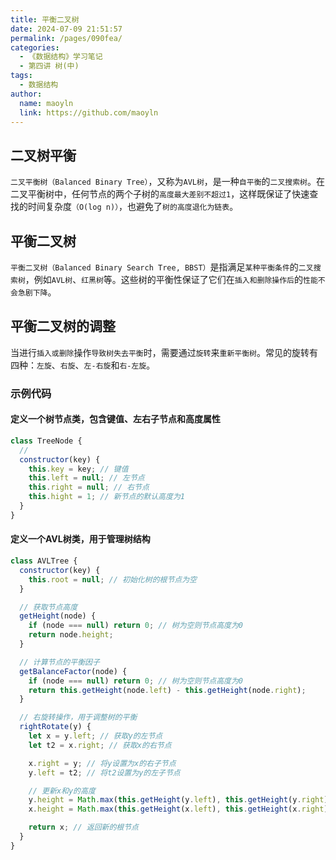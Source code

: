 ```yaml
---
title: 平衡二叉树
date: 2024-07-09 21:51:57
permalink: /pages/090fea/
categories:
  - 《数据结构》学习笔记
  - 第四讲 树(中)
tags:
  - 数据结构
author:
  name: maoyln
  link: https://github.com/maoyln
---
```


## 二叉树平衡

`二叉平衡树（Balanced Binary Tree）`，又称为`AVL树`，是一种`自平衡`的`二叉搜索树`。在二叉平衡树中，任何节点的两个子树的`高度最大差别不超过1`，这样既保证了快速查找的时间复杂度`（O(log n)）`，也避免了`树的高度退化为链表`。

## 平衡二叉树

`平衡二叉树（Balanced Binary Search Tree, BBST）`是指满足`某种平衡条件`的`二叉搜索树`，例如`AVL树`、`红黑树`等。这些树的平衡性保证了它们在`插入和删除操作后`的`性能不会急剧下降`。

## 平衡二叉树的调整

当进行`插入或删除`操作`导致树失去平衡`时，需要通过`旋转`来`重新平衡树`。常见的旋转有四种：`左旋`、`右旋`、`左-右旋`和`右-左旋`。

### 示例代码

#### 定义一个树节点类，包含键值、左右子节点和高度属性

```javascript
class TreeNode {
  // 
  constructor(key) {
    this.key = key; // 键值
    this.left = null; // 左节点
    this.right = null; // 右节点
    this.hight = 1; // 新节点的默认高度为1
  }
}
```

#### 定义一个AVL树类，用于管理树结构

```javascript
class AVLTree {
  constructor(key) {
    this.root = null; // 初始化树的根节点为空
  }

  // 获取节点高度
  getHeight(node) {
    if (node === null) return 0; // 树为空则节点高度为0
    return node.height; 
  }

  // 计算节点的平衡因子
  getBalanceFactor(node) {
    if (node === null) return 0; // 树为空则节点高度为0
    return this.getHeight(node.left) - this.getHeight(node.right);
  }

  // 右旋转操作，用于调整树的平衡
  rightRotate(y) {
    let x = y.left; // 获取y的左节点
    let t2 = x.right; // 获取x的右节点

    x.right = y; // 将y设置为x的右子节点
    y.left = t2; // 将t2设置为y的左子节点

    // 更新x和y的高度
    y.height = Math.max(this.getHeight(y.left), this.getHeight(y.right)) + 1;
    x.height = Math.max(this.getHeight(x.left), this.getHeight(x.right)) + 1;

    return x; // 返回新的根节点
  }
}

```